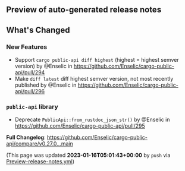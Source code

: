 ## Preview of auto-generated release notes
<!-- Release notes generated using configuration in .github/release.yml at main -->

## What's Changed
### New Features
* Support `cargo public-api diff highest` (highest = highest semver version) by @Enselic in https://github.com/Enselic/cargo-public-api/pull/294
* Make `diff latest` diff highest semver version, not most recently published by @Enselic in https://github.com/Enselic/cargo-public-api/pull/296
### `public-api` library
* Deprecate `PublicApi::from_rustdoc_json_str()` by @Enselic in https://github.com/Enselic/cargo-public-api/pull/295


**Full Changelog**: https://github.com/Enselic/cargo-public-api/compare/v0.27.0...main


(This page was updated **2023-01-16T05:01:43+00:00** by `push` via [Preview-release-notes.yml](https://github.com/Enselic/cargo-public-api/actions/runs/3927340333))
